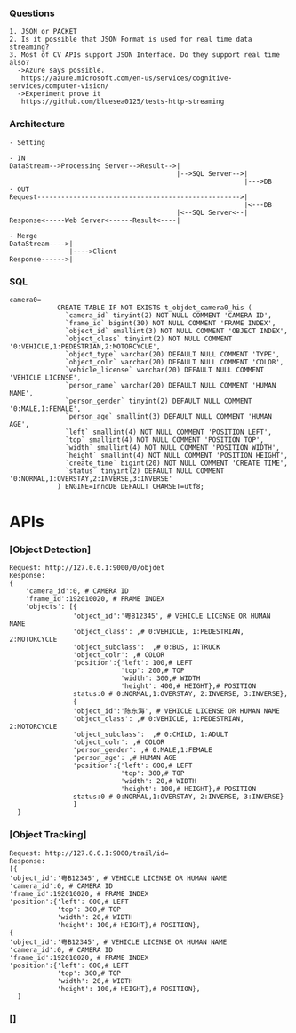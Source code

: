 ### Questions
    1. JSON or PACKET
    2. Is it possible that JSON Format is used for real time data streaming?
    3. Most of CV APIs support JSON Interface. Do they support real time also?
      ->Azure says possible.
       https://azure.microsoft.com/en-us/services/cognitive-services/computer-vision/
      ->Experiment prove it
       https://github.com/bluesea0125/tests-http-streaming
       
### Architecture
    - Setting
    
    - IN
    DataStream-->Processing Server-->Result-->|
                                              |-->SQL Server-->|
                                                               |--->DB
    - OUT
    Request--------------------------------------------------->|
                                                               |<---DB   
                                              |<--SQL Server<--|
    Response<-----Web Server<------Result<----|

    - Merge
    DataStream---->|
                   |---->Client
    Response------>|
    
### SQL
    camera0=
                CREATE TABLE IF NOT EXISTS t_objdet_camera0_his (
                  `camera_id` tinyint(2) NOT NULL COMMENT 'CAMERA ID',
                  `frame_id` bigint(30) NOT NULL COMMENT 'FRAME INDEX',
                  `object_id` smallint(3) NOT NULL COMMENT 'OBJECT INDEX',
                  `object_class` tinyint(2) NOT NULL COMMENT '0:VEHICLE,1:PEDESTRIAN,2:MOTORCYCLE',
                  `object_type` varchar(20) DEFAULT NULL COMMENT 'TYPE',
                  `object_colr` varchar(20) DEFAULT NULL COMMENT 'COLOR',
                  `vehicle_license` varchar(20) DEFAULT NULL COMMENT 'VEHICLE LICENSE',
                  `person_name` varchar(20) DEFAULT NULL COMMENT 'HUMAN NAME',
                  `person_gender` tinyint(2) DEFAULT NULL COMMENT '0:MALE,1:FEMALE',
                  `person_age` smallint(3) DEFAULT NULL COMMENT 'HUMAN AGE',
                  `left` smallint(4) NOT NULL COMMENT 'POSITION LEFT',
                  `top` smallint(4) NOT NULL COMMENT 'POSITION TOP',
                  `width` smallint(4) NOT NULL COMMENT 'POSITION WIDTH',
                  `height` smallint(4) NOT NULL COMMENT 'POSITION HEIGHT',
                  `create_time` bigint(20) NOT NULL COMMENT 'CREATE TIME',
                  `status` tinyint(2) DEFAULT NULL COMMENT '0:NORMAL,1:OVERSTAY,2:INVERSE,3:INVERSE'
                ) ENGINE=InnoDB DEFAULT CHARSET=utf8;
                
# APIs
### [Object Detection]
    Request: http://127.0.0.1:9000/0/objdet
    Response:
    {
        'camera_id':0, # CAMERA ID
        'frame_id':192010020, # FRAME INDEX
        'objects': [{  
                    'object_id':'粤B12345', # VEHICLE LICENSE OR HUMAN NAME
                    'object_class': ,# 0:VEHICLE, 1:PEDESTRIAN, 2:MOTORCYCLE
                    'object_subclass':  ,# 0:BUS, 1:TRUCK
                    'object_colr': ,# COLOR
                    'position':{'left': 100,# LEFT
                                'top': 200,# TOP
                                'width': 300,# WIDTH
                                'height': 400,# HEIGHT},# POSITION
                    status:0 # 0:NORMAL,1:OVERSTAY, 2:INVERSE, 3:INVERSE},
                    {
                    'object_id':'陈东海', # VEHICLE LICENSE OR HUMAN NAME
                    'object_class': ,# 0:VEHICLE, 1:PEDESTRIAN, 2:MOTORCYCLE
                    'object_subclass':  ,# 0:CHILD, 1:ADULT
                    'object_colr': ,# COLOR
                    'person_gender': ,# 0:MALE,1:FEMALE
                    'person_age': ,# HUMAN AGE
                    'position':{'left': 600,# LEFT
                                'top': 300,# TOP
                                'width': 20,# WIDTH
                                'height': 100,# HEIGHT},# POSITION
                    status:0 # 0:NORMAL,1:OVERSTAY, 2:INVERSE, 3:INVERSE}
                    ]
      }
      
### [Object Tracking]
    Request: http://127.0.0.1:9000/trail/id=
    Response:
    [{
    'object_id':'粤B12345', # VEHICLE LICENSE OR HUMAN NAME
    'camera_id':0, # CAMERA ID
    'frame_id':192010020, # FRAME INDEX
    'position':{'left': 600,# LEFT
                'top': 300,# TOP
                'width': 20,# WIDTH
                'height': 100,# HEIGHT},# POSITION},
    {
    'object_id':'粤B12345', # VEHICLE LICENSE OR HUMAN NAME
    'camera_id':0, # CAMERA ID
    'frame_id':192010020, # FRAME INDEX
    'position':{'left': 600,# LEFT
                'top': 300,# TOP
                'width': 20,# WIDTH
                'height': 100,# HEIGHT},# POSITION},                          
      ]
### []
